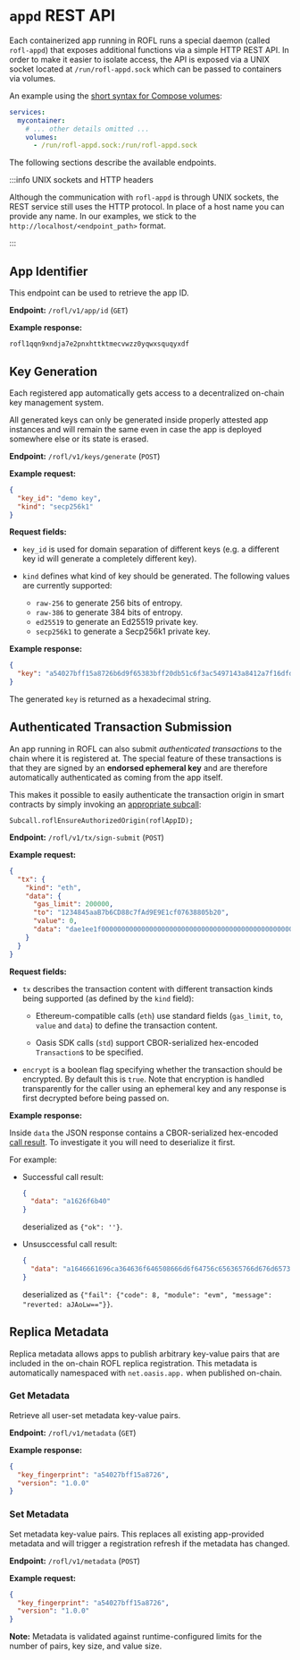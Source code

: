 # `appd` REST API

Each containerized app running in ROFL runs a special daemon (called
`rofl-appd`) that exposes additional functions via a simple HTTP REST API. In
order to make it easier to isolate access, the API is exposed via a UNIX socket
located at `/run/rofl-appd.sock` which can be passed to containers via volumes.

An example using the [short syntax for Compose volumes][compose-volumes]:

```yaml
services:
  mycontainer:
    # ... other details omitted ...
    volumes:
      - /run/rofl-appd.sock:/run/rofl-appd.sock
```

The following sections describe the available endpoints.

:::info UNIX sockets and HTTP headers

Although the communication with `rofl-appd` is through UNIX sockets, the REST
service still uses the HTTP protocol. In place of a host name you can provide
any name. In our examples, we stick to the `http://localhost/<endpoint_path>`
format.

:::

[compose-volumes]: https://docs.docker.com/reference/compose-file/services/#short-syntax-5

## App Identifier

This endpoint can be used to retrieve the app ID.

**Endpoint:** `/rofl/v1/app/id` (`GET`)

**Example response:**

```
rofl1qqn9xndja7e2pnxhttktmecvwzz0yqwxsquqyxdf
```

## Key Generation

Each registered app automatically gets access to a decentralized on-chain key
management system.

All generated keys can only be generated inside properly attested app instances
and will remain the same even in case the app is deployed somewhere else or its
state is erased.

**Endpoint:** `/rofl/v1/keys/generate` (`POST`)

**Example request:**

```json
{
  "key_id": "demo key",
  "kind": "secp256k1"
}
```

**Request fields:**

- `key_id` is used for domain separation of different keys (e.g. a different key
  id will generate a completely different key).

- `kind` defines what kind of key should be generated. The following values are
  currently supported:

  - `raw-256` to generate 256 bits of entropy.
  - `raw-386` to generate 384 bits of entropy.
  - `ed25519` to generate an Ed25519 private key.
  - `secp256k1` to generate a Secp256k1 private key.

**Example response:**

```json
{
  "key": "a54027bff15a8726b6d9f65383bff20db51c6f3ac5497143a8412a7f16dfdda9"
}
```

The generated `key` is returned as a hexadecimal string.

## Authenticated Transaction Submission

An app running in ROFL can also submit _authenticated transactions_ to the chain
where it is registered at. The special feature of these transactions is that
they are signed by an **endorsed ephemeral key** and are therefore automatically
authenticated as coming from the app itself.

This makes it possible to easily authenticate the transaction origin in smart
contracts by simply invoking an [appropriate subcall]:

```solidity
Subcall.roflEnsureAuthorizedOrigin(roflAppID);
```

[appropriate subcall]: https://api.docs.oasis.io/sol/sapphire-contracts/contracts/Subcall.sol/library.Subcall.html#roflensureauthorizedorigin

**Endpoint:** `/rofl/v1/tx/sign-submit` (`POST`)

**Example request:**

```json
{
  "tx": {
    "kind": "eth",
    "data": {
      "gas_limit": 200000,
      "to": "1234845aaB7b6CD88c7fAd9E9E1cf07638805b20",
      "value": 0,
      "data": "dae1ee1f00000000000000000000000000000000000000000000000000002695a9e649b2"
    }
  }
}
```

**Request fields:**

- `tx` describes the transaction content with different transaction kinds being
  supported (as defined by the `kind` field):

  - Ethereum-compatible calls (`eth`) use standard fields (`gas_limit`, `to`,
    `value` and `data`) to define the transaction content.

  - Oasis SDK calls (`std`) support CBOR-serialized hex-encoded `Transaction`s
    to be specified.

- `encrypt` is a boolean flag specifying whether the transaction should be
  encrypted. By default this is `true`. Note that encryption is handled
  transparently for the caller using an ephemeral key and any response is first
  decrypted before being passed on.

**Example response:**

Inside `data` the JSON response contains a CBOR-serialized hex-encoded
[call result]. To investigate it you will need to deserialize it first.

For example:

- Successful call result:

  ```json
  {
    "data": "a1626f6b40"
  }
  ```

  deserialized as `{"ok": ''}`.

- Unsusccessful call result:

  ```json
  {
    "data": "a1646661696ca364636f646508666d6f64756c656365766d676d6573736167657272657665727465643a20614a416f4c773d3d"
  }
  ```

  deserialized as
  `{"fail": {"code": 8, "module": "evm", "message": "reverted: aJAoLw=="}}`.

[call result]: https://api.docs.oasis.io/rust/oasis_runtime_sdk/types/transaction/enum.CallResult.html

## Replica Metadata

Replica metadata allows apps to publish arbitrary key-value pairs that are
included in the on-chain ROFL replica registration. This metadata is
automatically namespaced with `net.oasis.app.` when published on-chain.

### Get Metadata

Retrieve all user-set metadata key-value pairs.

**Endpoint:** `/rofl/v1/metadata` (`GET`)

**Example response:**

```json
{
  "key_fingerprint": "a54027bff15a8726",
  "version": "1.0.0"
}
```

### Set Metadata

Set metadata key-value pairs. This replaces all existing app-provided metadata
and will trigger a registration refresh if the metadata has changed.

**Endpoint:** `/rofl/v1/metadata` (`POST`)

**Example request:**

```json
{
  "key_fingerprint": "a54027bff15a8726",
  "version": "1.0.0"
}
```

**Note:** Metadata is validated against runtime-configured limits for the
number of pairs, key size, and value size.
